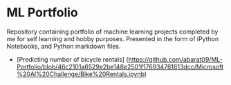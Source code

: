# ML Portfolio

Repository containing portfolio of machine learning projects completed by me for self learning and hobby purposes. Presented in the form of iPython Notebooks, and Python markdown files.

- [Predicting number of bicycle rentals] (https://github.com/abarat09/ML-Portfolio/blob/46c2101a6529e2be148e2501f176934761613dcc/Microsoft%20AI%20Challenge/Bike%20Rentals.ipynb)
